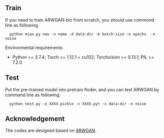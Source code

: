 ## Train
If you need to train ARWGAN-bin from scratch, you should use commond line as following.

      python mian.py new -n name -d data-dir -b batch-size -e epochs  -n noise
      
Environmental requirements:
+ Python == 3.7.4; Torch == 1.12.1 + cu102; Torchvision == 0.13.1; PIL == 7.2.0

## Test
Put the pre-trained model into pretrain floder, and you can test ARWGAN by command line as following.

      python test.py -o XXXX.pickle -c XXXX.pyt -s data-dir -n noise

## Acknowledgement
The codes are designed based on [ARWGAN](https://github.com/river-huang/ARWGAN).
